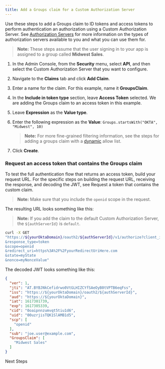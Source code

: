 ```yaml
---
title: Add a Groups claim for a Custom Authorization Server
---
```


Use these steps to add a Groups claim to ID tokens and access tokens to perform authentication an authorization using a Custom Authorization Server. See [Authorization Servers](/docs/guides/customize-authz-server/overview/) for more information on the types of authorization servers available to you and what you can use them for.

> **Note:** These steps assume that the user signing in to your app is assigned to a group called **Midwest Sales**.

1. In the Admin Console, from the **Security** menu, select **API**, and then select the Custom Authorization Server that you want to configure.
2. Navigate to the **Claims** tab and click **Add Claim**.
3. Enter a name for the claim. For this example, name it **GroupsClaim**.
4. In the **Include in token type** section, leave **Access Token** selected. We are adding the Groups claim to an access token in this example.
5. Leave **Expression** as the **Value type**.
6. Enter the following expression as the **Value**: `Groups.startsWith("OKTA", "Midwest", 10)`

    > **Note:** For more fine-grained filtering information, see the steps for adding a groups claim with a [dynamic](/docs/guides/customize-tokens-dynamic/add-groups-claim-dynamic/) allow list.

7. Click **Create**.

### Request an access token that contains the Groups claim

To test the full authentication flow that returns an access token, build your request URL. For the specific steps on building the request URL, receiving the response, and decoding the JWT, see <GuideLink link="../request-token-claim">Request a token that contains the custom claim</GuideLink>.

> **Note:** Make sure that you include the `openid` scope in the request.

The resulting URL looks something like this:

> **Note:** If you add the claim to the default Custom Authorization Server, the `${authServerId}` is `default`.

```bash
curl -X GET
"https://${yourOktaDomain}/oauth2/${authServerId}/v1/authorize?client_id=examplefa39J4jXdcCwWA
&response_type=token
&scope=openid
&redirect_uri=https%3A%2F%2FyourRedirectUriHere.com
&state=myState
&nonce=myNonceValue"
```

The decoded JWT looks something like this:

```json
{
  "ver": 1,
  "jti": "AT.BYBJNkCefidrwo0VtGLHIZCYfSAeOyB0tVPTB6eqFss",
  "iss": "https://${yourOktaDomain}/oauth2/${authServerId}",
  "aud": "https://${yourOktaDomain}",
  "iat": 1617301739,
  "exp": 1617305339,
  "cid": "0oaipnnzumvqt5tiu1d6",
  "uid": "00uzrjisTQK1SlAMB1d5",
  "scp": [
    "openid"
  ],
  "sub": "joe.user@example.com",
  "GroupsClaim": [
    "Midwest Sales"
  ]
}
```

<NextSectionLink>Next Steps</NextSectionLink>
